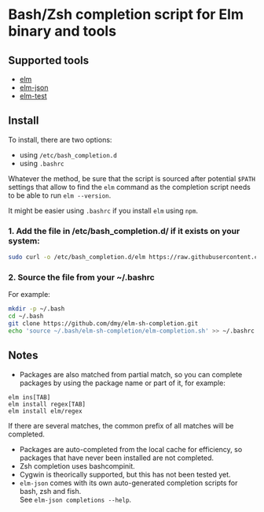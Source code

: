 # Bash/Zsh completion script for Elm binary and tools

## Supported tools
* [elm](https://guide.elm-lang.org/install.html)
* [elm-json](https://www.npmjs.com/package/elm-json)
* [elm-test](https://www.npmjs.com/package/elm-test)

## Install
To install, there are two options:
* using `/etc/bash_completion.d`
* using `.bashrc`

Whatever the method, be sure that the script is sourced after
potential `$PATH` settings that allow to find the `elm` command
as the completion script needs to be able to run `elm --version`.

It might be easier using `.bashrc` if you install `elm` using `npm`.

 
### 1. Add the file in /etc/bash_completion.d/ if it exists on your system:

```sh
sudo curl -o /etc/bash_completion.d/elm https://raw.githubusercontent.com/dmy/elm-sh-completion/master/elm-completion.sh
```

### 2. Source the file from your ~/.bashrc

For example:
```sh
mkdir -p ~/.bash
cd ~/.bash
git clone https://github.com/dmy/elm-sh-completion.git
echo 'source ~/.bash/elm-sh-completion/elm-completion.sh' >> ~/.bashrc
```

## Notes
* Packages are also matched from partial match, so you can complete packages
by using the package name or part of it, for example:
```
elm ins[TAB]
elm install regex[TAB]
elm install elm/regex
```
If there are several matches, the common prefix of all matches will be completed.
* Packages are auto-completed from the local cache for efficiency,
so packages that have never been installed are not completed.
* Zsh completion uses bashcompinit.
* Cygwin is theorically supported, but this has not been tested yet.
* `elm-json` comes with its own auto-generated completion scripts for bash, zsh and fish.  
See `elm-json completions --help`.
